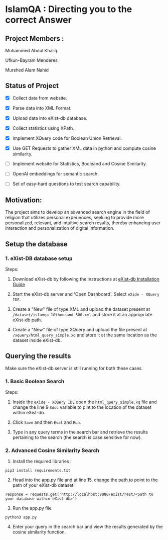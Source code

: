 # **IslamQA : Directing you to the correct Answer**

## **Project Members** :

Mohammed Abdul Khaliq

Ufkun-Bayram Menderes

Murshed Alam Nahid

## Status of Project

- [x] Collect data from website.
   
- [x] Parse data into XML Format.
      
- [x] Upload data into eXist-db database.
      
- [x] Collect statistics using XPath.
      
- [x] Implement XQuery code for Boolean Union Retrieval.
      
- [x] Use GET Requests to gather XML data in python and compute cosine similarity.
      
- [ ] Implement website for Statistics, Booleand and Cosine Similarity.
      
- [ ] OpenAI embeddings for semantic search.
      
- [ ] Set of easy-hard questions to test search capability.

## **Motivation**:
The project aims to develop an advanced search engine in the field of religion that utilizes personal experiences, seeking to provide more personalized, relevant, and intuitive search results, thereby enhancing user interaction and personalization of digital information.



## Setup the database


### 1. eXist-DB database setup

Steps:
1. Download eXist-db by following the instructions at <a href='https://exist-db.org/exist/apps/doc/basic-installation'>eXist-db Installation Guide</a>

2. Start the eXist-db server and 'Open Dashboard'. Select ```eXide - XQuery IDE```.
   
3. Create a "New" file of type XML and upload the dataset present at ```/dataset/islamqa_10thousand_500.xml``` and store it at an appropriate eXist-db path.
   
4. Create a "New" file of type XQuery and upload the file present at ```/xquery/html_query_simple.xq``` and store it at the same location as the dataset inside eXist-db.
   
## Querying the results
Make sure the eXist-db server is still running for both these cases.

### 1. Basic Boolean Search
Steps:
1. Inside the ```eXide - XQuery IDE``` open the ```html_query_simple.xq``` file and change the line 9 ```$doc``` variable to pint to the location of the dataset within eXist-db.

2. Click ```Save``` and then ```Eval``` and ```Run```.

3. Type in any query terms in the search bar and retrieve the results pertaining to the search (the search is case sensitive for now).

### 2. Advanced Cosine Similarity Search
1. Install the required libraries :
```
pip3 install requirements.txt
```
2. Head into the app.py file and at line 15, change the path to point to the path of your eXist-db dataset.
```
response = requests.get('http://localhost:8080/exist/rest/<path to your database within eXist-db>')
```
3. Run the app.py file
```
python3 app.py
```
4. Enter your query in the search bar and view the results generated by the cosine similarity function.


